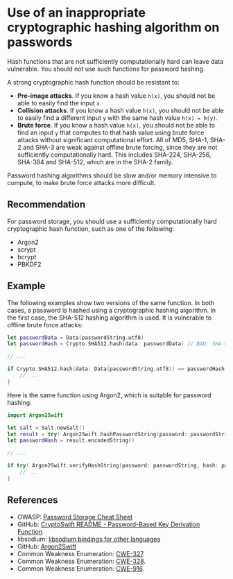 # Use of an inappropriate cryptographic hashing algorithm on passwords
Hash functions that are not sufficiently computationally hard can leave data vulnerable. You should not use such functions for password hashing.

A strong cryptographic hash function should be resistant to:

* **Pre-image attacks**. If you know a hash value `h(x)`, you should not be able to easily find the input `x`.
* **Collision attacks**. If you know a hash value `h(x)`, you should not be able to easily find a different input `y` with the same hash value `h(x) = h(y)`.
* **Brute force**. If you know a hash value `h(x)`, you should not be able to find an input `y` that computes to that hash value using brute force attacks without significant computational effort.
All of MD5, SHA-1, SHA-2 and SHA-3 are weak against offline brute forcing, since they are not sufficiently computationally hard. This includes SHA-224, SHA-256, SHA-384 and SHA-512, which are in the SHA-2 family.

Password hashing algorithms should be slow and/or memory intensive to compute, to make brute force attacks more difficult.


## Recommendation
For password storage, you should use a sufficiently computationally hard cryptographic hash function, such as one of the following:

* Argon2
* scrypt
* bcrypt
* PBKDF2

## Example
The following examples show two versions of the same function. In both cases, a password is hashed using a cryptographic hashing algorithm. In the first case, the SHA-512 hashing algorithm is used. It is vulnerable to offline brute force attacks:


```swift
let passwordData = Data(passwordString.utf8)
let passwordHash = Crypto.SHA512.hash(data: passwordData) // BAD: SHA-512 is not suitable for password hashing.

// ...

if Crypto.SHA512.hash(data: Data(passwordString.utf8)) == passwordHash {
    // ...
}

```
Here is the same function using Argon2, which is suitable for password hashing:


```swift
import Argon2Swift

let salt = Salt.newSalt()
let result = try! Argon2Swift.hashPasswordString(password: passwordString, salt: salt) // GOOD: Argon2 is suitable for password hashing.
let passwordHash = result.encodedString()

// ...

if try! Argon2Swift.verifyHashString(password: passwordString, hash: passwordHash) {
    // ...
}

```

## References
* OWASP: [Password Storage Cheat Sheet ](https://cheatsheetseries.owasp.org/cheatsheets/Password_Storage_Cheat_Sheet.html)
* GitHub: [CryptoSwift README - Password-Based Key Derivation Function](https://github.com/krzyzanowskim/CryptoSwift/blob/main/README.md#password-based-key-derivation-function)
* libsodium: [libsodium bindings for other languages](https://doc.libsodium.org/bindings_for_other_languages#bindings-programming-languages)
* GitHub: [Argon2Swift](https://github.com/tmthecoder/Argon2Swift)
* Common Weakness Enumeration: [CWE-327](https://cwe.mitre.org/data/definitions/327.html).
* Common Weakness Enumeration: [CWE-328](https://cwe.mitre.org/data/definitions/328.html).
* Common Weakness Enumeration: [CWE-916](https://cwe.mitre.org/data/definitions/916.html).
